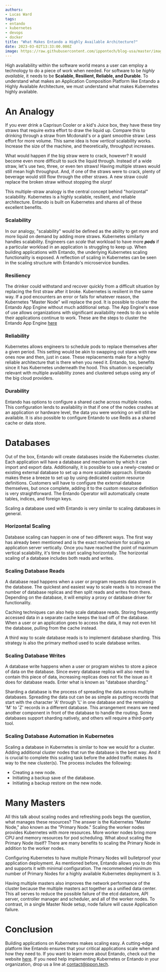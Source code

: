 ```yaml
---
authors:
- Lucas Ward
tags:
- entando
- kubernetes
- devops
- docker
title: "What Makes Entando a Highly Available Architecture?"
date: 2023-03-02T13:33:00.000Z
image: https://raw.githubusercontent.com/ippontech/blog-usa/master/images/2022/12/scalingkubernetesstraws.jpg
---
```


High availability within the software world means a user can employ a technology to do a piece of work when needed. For software to be *highly available*, it needs to be **Scalable, Resilient, Reliable, and Durable**. To understand what makes an Application Composition Platform like Entando a Highly Available Architecture, we must understand what makes Kubernetes highly available.

# An Analogy

If you ever drink a Caprisun Cooler or a kid's Juice box, they have these tiny straws that require extra effort to draw the liquid up. Compare this to drinking through a straw from Mcdonald's or a giant smoothie straw: Less effort for more volume. This same idea is how *vertical* scalability works. Increase the size of the machine, and theoretically, throughput increases.

What would happen if the big straw were to crack, however? It would become even more difficult to suck the liquid through. Instead of a wide straw, let's use two, three, or even ten straws! Having multiple straws would still mean high throughput. And, if one of the straws were to crack, plenty of beverage would still flow through the other straws. A new straw could replace the broken straw without stopping the *slurp!*

This multiple-straw analogy is the central concept behind "horizontal" scalability. Kubernetes is a highly scalable, resilient, and reliable architecture. Entando is built on Kubernetes and shares all of these excellent benefits.

### Scalability

In our analogy, "scalability" would be defined as the ability to get more and more liquid on demand by adding more straws. Kubernetes similarly handles scalability. Engineers can *scale* that workload to have more ***pods*** if a particular workload in an application is struggling to keep up. When building applications with Entando, the underlying Kubernetes scaling functionality is exposed. A reflection of scaling in Kubernetes can be seen in the scaling structure with Entando's microservice bundles.

### Resiliency

The drinker could withstand and recover quickly from a difficult situation by replacing the first straw after it broke. Kubernetes is resilient in the same way. If a pod encounters an error or fails for whatever reason, the Kubernetes "Master Node" will replace the pod. It is possible to cluster the Entando App Engine without much additional setup. The App Engine's ease of use allows organizations with significant availability needs to do so while their applications continue to work. These are the steps to cluster the Entando App Engine [here](https://developer.entando.com/next/tutorials/devops/caching-and-clustering.html#clustering)

### Reliability

Kubernetes allows engineers to schedule pods to replace themselves after a given period. This setting would be akin to swapping out staws with new ones now and then, just in case. These replacements make for a highly reliable architecture that is there when you need it. Entando, too, benefits since it has Kubernetes underneath the hood. This situation is especially relevant with multiple availability zones and clustered setups using any of the big cloud providers.

### Durability

Entando has options to configure a shared cache across multiple nodes. This configuration lends to availability in that if one of the nodes crashes at an application or hardware level, the data you were working on will still be available. It is also possible to configure Entando to use Redis as a shared cache or data store.

# Databases

Out of the box, Entando will create databases inside the Kubernetes cluster. Each application will have a database and mechanism by which it can import and export data. Additionally, it is possible to use a newly-created or existing external database to set up a more scalable approach. Entando makes these a breeze to set up by using dedicated custom resource definitions. Customers will have to configure the external database themselves, but once complete, adding it to the custom resource definition is very straightforward. The Entando Operator will automatically create tables, indices, and foreign keys.

Scaling a database used with Entando is very similar to scaling databases in general.

### Horizontal Scaling

Database scaling can happen in one of two different ways. The first way has already been mentioned and is the exact mechanism for scaling an application server vertically. Once you have reached the point of maximum vertical scalability, it's time to start scaling horizontally. The horizontal scaling of a database includes both reads and writes.

### Scaling Database Reads

A database read happens when a user or program requests data stored in the database. The quickest and easiest way to scale reads is to increase the number of database replicas and then split reads and writes from there. Depending on the database, it will employ a proxy or database driver for functionality.

Caching techniques can also help scale database reads. Storing frequently accessed data in a separate cache keeps the load off of the database.  When a user or an application goes to access the data, it may not even hit the database, pulling from the cache instead.

A third way to scale database reads is to implement database sharding. This strategy is also the primary method used to scale database writes.

### Scaling Database Writes

A database write happens when a user or program wishes to store a piece of data on the database. Since every database replica will also need to contain this piece of data, increasing replicas does not fix the issue as it does for database reads. Enter what is known as "database sharding."

Sharding a database is the process of spreading the data across multiple databases. Spreading the data out can be as simple as putting records that start with the character 'A' through 'L' in one database and the remaining 'M' to 'Z' records in a different database. This arrangement means we need another component in front of the database to handle the routing. Some databases support sharding natively, and others will require a third-party tool.

### Scaling Database Automation in Kubernetes

Scaling a database in Kubernetes is similar to how we would for a cluster. Adding additional cluster nodes that run the database is the best way. And it is crucial to complete this scaling task before the added traffic makes its way to the new cluster(s). The process includes the following:
- Creating a new node.
- Initiating a backup save of the database.
- Initiating a backup restore on the new node.

# Many Masters

All this talk about scaling nodes and refreshing pods begs the question, what manages these resources? The answer is the Kubernetes "Master Node," also known as the "Primary Node." Scaling the worker nodes provides Kubernetes with more resources. More worker nodes bring more CPU and memory resources for pod scheduling. What about scaling the Primary Node itself? There are many benefits to scaling the Primary Node in addition to the worker nodes.

Configuring Kubernetes to have multiple Primary Nodes will bulletproof your application deployment. As mentioned before, Entando allows you to do this and supports it with minimal configuration. The recommended minimum number of Primary Nodes for a highly available Kubernetes deployment is 3.

Having multiple masters also improves the network performance of the cluster because the multiple masters act together as a unified data center.  This all serves to reduce the possible failure of the etcd datastore, API server, controller manager and scheduler, and all of the worker nodes.  To contrast, in a single Master Node setup, node failure will cause Application failure.

# Conclusion

Building applications on Kubernetes makes scaling easy. A cutting-edge platform like Entando ensures that your critical applications scale when and how they need to. If you want to learn more about Entando, check out the website [here](https://entando.com/). If you need help implementing Kubernetes or Entando in your organization, drop us a line at [contact@ippon.tech](mailto:contact@ippon.tech).
